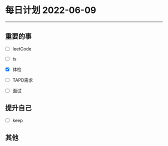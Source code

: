#  每日计划 2022-06-09
---
## 重要的事
- [ ]  leetCode
- [ ]  ts
- [x]  体检
- [ ] TAPD需求
- [ ] 面试



## 提升自己
- [ ]  keep
  



## 其他








